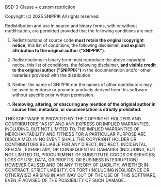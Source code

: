 BSD-3-Clause + custom restriction

Copyright (c) 2025 SNIPPIK
All rights reserved.

Redistribution and use in source and binary forms, with or without modification, are permitted provided that the following conditions are met:

1. Redistributions of source code **must retain the original copyright notice**,
   this list of conditions, the following disclaimer, **and explicit attribution to the original author ("SNIPPIK")**.

2. Redistributions in binary form must reproduce the above copyright notice,
   this list of conditions, the following disclaimer, **and visible credit to the original author ("SNIPPIK")** in the documentation and/or other materials provided with the distribution.

3. Neither the name of SNIPPIK nor the names of other contributors may be used to endorse or promote products derived from this software without specific prior written permission.

4. **Removing, altering, or obscuring any mention of the original author in source files, metadata, or documentation is strictly prohibited.**

THIS SOFTWARE IS PROVIDED BY THE COPYRIGHT HOLDERS AND CONTRIBUTORS "AS IS"
AND ANY EXPRESS OR IMPLIED WARRANTIES, INCLUDING, BUT NOT LIMITED TO, THE
IMPLIED WARRANTIES OF MERCHANTABILITY AND FITNESS FOR A PARTICULAR PURPOSE ARE
DISCLAIMED. IN NO EVENT SHALL THE COPYRIGHT HOLDER OR CONTRIBUTORS BE LIABLE
FOR ANY DIRECT, INDIRECT, INCIDENTAL, SPECIAL, EXEMPLARY, OR CONSEQUENTIAL
DAMAGES (INCLUDING, BUT NOT LIMITED TO, PROCUREMENT OF SUBSTITUTE GOODS OR
SERVICES; LOSS OF USE, DATA, OR PROFITS; OR BUSINESS INTERRUPTION) HOWEVER
CAUSED AND ON ANY THEORY OF LIABILITY, WHETHER IN CONTRACT, STRICT LIABILITY,
OR TORT (INCLUDING NEGLIGENCE OR OTHERWISE) ARISING IN ANY WAY OUT OF THE USE
OF THIS SOFTWARE, EVEN IF ADVISED OF THE POSSIBILITY OF SUCH DAMAGE.